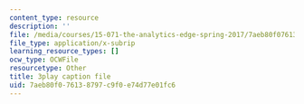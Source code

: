 ```yaml
---
content_type: resource
description: ''
file: /media/courses/15-071-the-analytics-edge-spring-2017/7aeb80f076138797c9f0e74d77e01fc6_Y8dMlEv-epg.srt
file_type: application/x-subrip
learning_resource_types: []
ocw_type: OCWFile
resourcetype: Other
title: 3play caption file
uid: 7aeb80f0-7613-8797-c9f0-e74d77e01fc6
---
```

